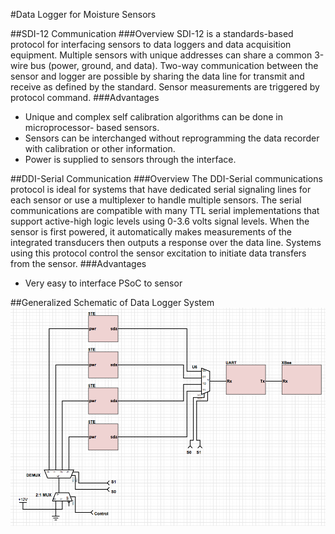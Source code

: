 #Data Logger for Moisture Sensors

##SDI-12 Communication
###Overview
SDI-12 is a standards-based protocol for interfacing sensors to data loggers and data acquisition equipment. Multiple sensors with unique addresses can share a common 3-wire bus (power, ground, and data). Two-way communication between the sensor and logger are possible by sharing the data line for transmit and receive as defined by the standard. Sensor measurements are triggered by protocol command.
###Advantages
* Unique and complex self calibration algorithms can be done in microprocessor- based sensors.
* Sensors can be interchanged without reprogramming the data recorder with calibration or other information.
* Power is supplied to sensors through the interface.

##DDI-Serial Communication
###Overview
The DDI-Serial communications protocol is ideal for systems that have dedicated serial signaling lines for each sensor or use a multiplexer to handle multiple sensors. The serial communications are compatible with many TTL serial implementations that support active-high logic levels using 0-3.6 volts signal levels. When the sensor is first powered, it automatically makes measurements of the integrated transducers then outputs a response over the data line. Systems using this protocol control the sensor excitation to initiate data transfers from the sensor.
###Advantages
* Very easy to interface PSoC to sensor

##Generalized Schematic of Data Logger System
![alt-tag](https://raw.githubusercontent.com/ctimmins/senior-design/master/Agricultural%20Monitoring%20System/Alpha%20Prototype/Data%20Logger/images/DDI_Schematic.png)